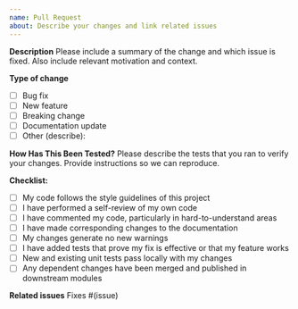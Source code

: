 ```yaml
---
name: Pull Request
about: Describe your changes and link related issues
---
```


**Description**
Please include a summary of the change and which issue is fixed. Also include relevant motivation and context.

**Type of change**

- [ ] Bug fix
- [ ] New feature
- [ ] Breaking change
- [ ] Documentation update
- [ ] Other (describe):

**How Has This Been Tested?**
Please describe the tests that you ran to verify your changes. Provide instructions so we can reproduce.

**Checklist:**

- [ ] My code follows the style guidelines of this project
- [ ] I have performed a self-review of my own code
- [ ] I have commented my code, particularly in hard-to-understand areas
- [ ] I have made corresponding changes to the documentation
- [ ] My changes generate no new warnings
- [ ] I have added tests that prove my fix is effective or that my feature works
- [ ] New and existing unit tests pass locally with my changes
- [ ] Any dependent changes have been merged and published in downstream modules

**Related issues**
Fixes #(issue)
